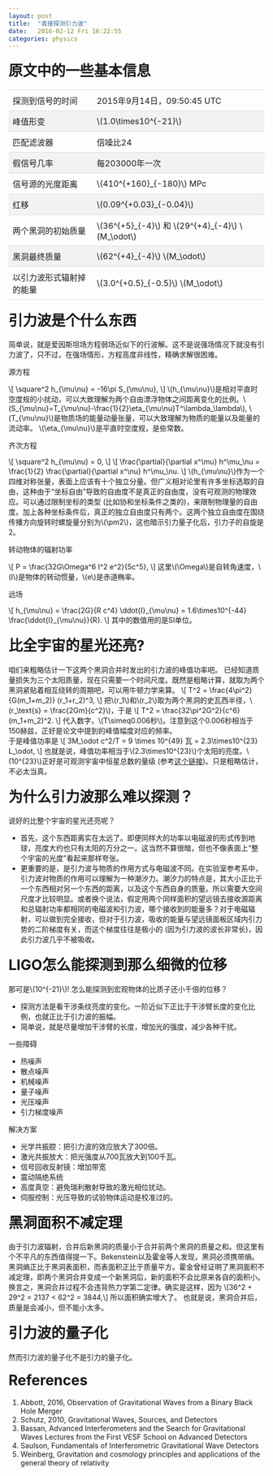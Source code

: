 ```yaml
---
layout: post
title:  "直接探测引力波"
date:   2016-02-12 Fri 16:22:55
categories: physics
---
```


<style>
h1 { 
    display: block;
    font-size: 2em;
    margin-top: 0.67em;
    margin-bottom: 0.67em;
    margin-left: 0;
    margin-right: 0;
    font-weight: bold;
}
h2 {
    display: block;
    font-size: 1.2em;
    margin-top: 0.83em;
    margin-bottom: 0.83em;
    margin-left: 0;
    margin-right: 0;
    font-weight: bold;
}
h3 { 
    display: block;
    font-size: 1em;
    margin-top: 1em;
    margin-bottom: 1em;
    margin-left: 0;
    margin-right: 0;
    font-weight: normal;
}
table {
    border-collapse: collapse;
    width: 100%;
}

th, td {
    padding: 8px;
    text-align: left;
    border-top: 1px solid #ddd;
    border-bottom: 1px solid #ddd;
}

tr:hover {background-color: #f5f5f5}
tr:nth-child(even){background-color: #f2f2f2}
</style>

<section>
<h1>原文中的一些基本信息</h1>

<table style="width:100%">
<tr> <td>探测到信号的时间</td> <td>2015年9月14日，09:50:45 UTC</td> </tr>
<tr> <td>峰值形变</td> <td>\(1.0\times10^{-21}\)</td> </tr>
<tr> <td>匹配滤波器</td> <td>信噪比24</td> </tr>
<tr> <td>假信号几率</td> <td>每203000年一次</td> </tr>
<tr> <td>信号源的光度距离</td> <td>\(410^{+160}_{-180}\) MPc</td> </tr>
<tr> <td>红移</td> <td>\(0.09^{+0.03}_{-0.04}\)</td> </tr>
<tr> <td>两个黑洞的初始质量</td> <td>\(36^{+5}_{-4}\) 和 \(29^{+4}_{-4}\) \(M_\odot\)</td> </tr>
<tr> <td>黑洞最终质量</td> <td>\(62^{+4}_{-4}\) \(M_\odot\)</td> </tr>
<tr> <td>以引力波形式辐射掉的能量</td> <td>\(3.0^{+0.5}_{-0.5}\) \(M_\odot\)</td> </tr>
</table>
</section>

<section><h1> 引力波是个什么东西</h1>
简单说，就是爱因斯坦场方程弱场近似下的行波解。这不是说强场情况下就没有引力波了，只不过，在强场情形，方程高度非线性，精确求解很困难。
<h3>源方程</h3>
\[
    \square^2 h_{\mu\nu} = -16\pi S_{\mu\nu},
\]
\(h_{\mu\nu}\)是相对平直时空度规的小扰动，可以大致理解为两个自由漂浮物体之间距离变化的比例。\(S_{\mu\nu}=T_{\mu\nu}-\frac{1}{2}\eta_{\mu\nu}T^\lambda_\lambda\), \(T_{\mu\nu}\)是物质场的能量动量张量，可以大致理解为物质的能量以及能量的流动率。 \(\eta_{\mu\nu}\)是平直时空度规，是些常数。
<h3>齐次方程</h3>
\[
    \square^2 h_{\mu\nu} = 0,
\]
\[
    \frac{\partial}{\partial x^\mu} h^\mu_\nu = \frac{1}{2} \frac{\partial}{\partial x^\nu} h^\mu_\nu.
\]
\(h_{\mu\nu}\)作为一个四维对称张量，表面上应该有十个独立分量。但广义相对论里有许多坐标选取的自由，这种由于“坐标自由”导致的自由度不是真正的自由度，没有可观测的物理效应。可以通过限制坐标的类型 (比如协和坐标条件之类的)，来限制物理量的自由度。加上各种坐标条件后，真正的独立自由度只有两个。这两个独立自由度在围绕传播方向旋转时螺旋量分别为\(\pm2\)，这也暗示引力量子化后，引力子的自旋是2。
<h3>转动物体的辐射功率</h3>
\[
P = \frac{32G\Omega^6 I^2 e^2}{5c^5},
\]
这里\(\Omega\)是自转角速度，\(I\)是物体的转动惯量，\(e\)是赤道椭率。
<h3>远场</h3>
<div>
\[
    h_{\mu\nu} = \frac{2G}{R c^4} \ddot{I}_{\mu\nu} = 1.6\times10^{-44} \frac{\ddot{I}_{\mu\nu}}{R}.
\]
其中的数值用的是SI单位。
</div>
</section>

<section><h1> 比全宇宙的星光还亮?</h1>
<div>
咱们来粗略估计一下这两个黑洞合并时发出的引力波的峰值功率吧。
已经知道质量损失为三个太阳质量，现在只需要一个时间尺度。既然是粗略计算，就取为两个黑洞紧贴着相互绕转的周期吧，可以用牛顿力学来算。
\[
    T^2 = \frac{4\pi^2}{G(m_1+m_2)} (r_1+r_2)^3,
\]
把\(r_1\)和\(r_2\)取为两个黑洞的史瓦西半径，\(r_\text{s} = \frac{2Gm}{c^2}\)，于是
\[
    T^2 = \frac{32\pi^2G^2}{c^6} (m_1+m_2)^2.
\]
代入数字，\(T\simeq0.006秒\)。注意到这个0.006秒相当于150赫兹，正好是论文中提到的峰值幅度对应的频率。
</div>
于是峰值功率是
\[
    3M_\odot c^2/T = 9 \times 10^{49} 瓦 = 2.3\times10^{23} L_\odot,
\]
也就是说，峰值功率相当于\(2.3\times10^{23}\)个太阳的亮度。\(10^{23}\)正好是可观测宇宙中恒星总数的量级 (参考<a href="https://www.zhihu.com/question/21341364/answer/18716795">这个链接</a>)。只是粗略估计，不必太当真。
</section>

<section><h1> 为什么引力波那么难以探测？</h1>
说好的比整个宇宙的星光还亮呢？
<ul>
<li>首先，这个东西距离实在太远了。即便同样大的功率以电磁波的形式传到地球，亮度大约也只有太阳的万分之一。这当然不算很暗，但也不像表面上“整个宇宙的光度”看起来那样夸张。</li>
<li>更重要的是，是引力波与物质的作用方式与电磁波不同。在实验室参考系中，引力波对物质的作用可以理解为一种潮汐力。潮汐力的特点是，其大小正比于一个东西相对另一个东西的距离，以及这个东西自身的质量。所以需要大空间尺度才比较明显。或者换个说法，假定用两个同样面积的望远镜去接收源距离和总辐射功率都相同的电磁波和引力波，哪个接收到的能量多？对于电磁辐射，可以做到完全接收，但对于引力波，吸收的能量与望远镜面板区域内引力势的二阶梯度有关，而这个梯度往往是极小的 (因为引力波的波长非常长)，因此引力波几乎不被吸收。
</li>
</ul>
</section>

<section><h1>LIGO怎么能探测到那么细微的位移</h1>
<div>
那可是\(10^{-21}\)!  怎么能探测到宏观物体的比质子还小千倍的位移？
<ul>
<li>探测方法是看干涉条纹亮度的变化。一阶近似下正比于干涉臂长度的变化比例，也就正比于引力波的振幅。</li>
<li>简单说，就是尽量增加干涉臂的长度，增加光的强度，减少各种干扰。</li>
</ul>
</div>
<h3>一些障碍</h3>
<ul>
<li>热噪声</li>
<li>散点噪声</li>
<li>机械噪声</li>
<li>量子噪声</li>
<li>光压噪声</li>
<li>引力梯度噪声</li>
</ul>
<h3>解决方案</h3>
<ul>
<li>光学共振腔：把引力波的效应放大了300倍。</li>
<li>激光共振放大：把光强度从700瓦放大到100千瓦。</li>
<li>信号回收反射镜：增加带宽</li>
<li>震动隔绝系统</li>
<li>高度真空：避免瑞利散射导致的激光相位扰动。</li>
<li>伺服控制：光压导致的试验物体运动是校准过的。</li>
</ul>
</section>

<section><h1>黑洞面积不减定理</h1>
<div>
由于引力波辐射，合并后新黑洞的质量小于合并前两个黑洞的质量之和。但这里有个不平凡的东西值得提一下。Bekenstein以及霍金等人发现，黑洞必须携带熵。黑洞熵正比于黑洞表面积，而表面积正比于质量平方。霍金曾经证明了黑洞面积不减定理，即两个黑洞合并变成一个新黑洞后，新的面积不会比原来各自的面积小。换言之，黑洞合并过程不会违背热力学第二定律。确实是这样，因为
\[36^2 + 29^2 = 2137 < 62^2 = 3844,\]
所以面积确实增大了。
<pr>
也就是说，黑洞合并后，质量是会减小，但不能小太多。
</div>
</section>

<section><h1>引力波的量子化</h1>
<div>
<pr>
然而引力波的量子化不是引力的量子化。
</div>
</section>

<section>
<h1>References</h1>
<ol>
<li> Abbott, 2016, Observation of Gravitational Waves from a Binary Black Hole Merger </li>
<li> Schutz, 2010, Gravitational Waves, Sources, and Detectors </li>
<li> Bassan, Advanced Interferometers and the Search for Gravitational Waves Lectures from the First VESF School on Advanced Detectors </li>
<li> Saulson, Fundamentals of Interferometric Gravitational Wave Detectors </li>
<li> Weinberg, Gravitation and cosmology principles and applications of the general theory of relativity </li>
</ol>
</section>

